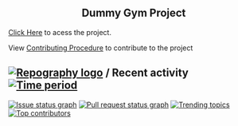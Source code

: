 <h2 align="center"> Dummy Gym Project </h2>

<a href="https://adityyaa-10.github.io/Dummy-Gym-Website/">Click Here</a>
to acess the project.

View <a href="Contribution.md">Contributing Procedure</a> to contribute to the project


## [![Repography logo](https://images.repography.com/logo.svg)](https://repography.com) / Recent activity [![Time period](https://images.repography.com/28762284/adityyaa-10/Dummy-Gym-Website/recent-activity/c1f836af660d24422e826fbeff57fcaf_badge.svg)](https://repography.com)
[![Issue status graph](https://images.repography.com/28762284/adityyaa-10/Dummy-Gym-Website/recent-activity/c1f836af660d24422e826fbeff57fcaf_issues.svg)](https://github.com/adityyaa-10/Dummy-Gym-Website/issues)
[![Pull request status graph](https://images.repography.com/28762284/adityyaa-10/Dummy-Gym-Website/recent-activity/c1f836af660d24422e826fbeff57fcaf_prs.svg)](https://github.com/adityyaa-10/Dummy-Gym-Website/pulls)
[![Trending topics](https://images.repography.com/28762284/adityyaa-10/Dummy-Gym-Website/recent-activity/c1f836af660d24422e826fbeff57fcaf_words.svg)](https://github.com/adityyaa-10/Dummy-Gym-Website/commits)
[![Top contributors](https://images.repography.com/28762284/adityyaa-10/Dummy-Gym-Website/recent-activity/c1f836af660d24422e826fbeff57fcaf_users.svg)](https://github.com/adityyaa-10/Dummy-Gym-Website/graphs/contributors)



